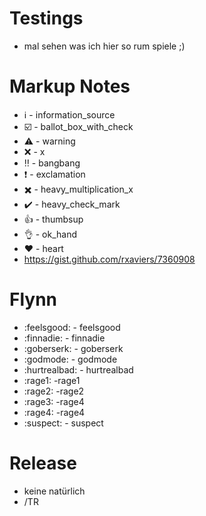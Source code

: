 
# Testings

- mal sehen was ich hier so rum spiele ;)

#  Markup Notes
- :information_source: - information_source
- :ballot_box_with_check: - ballot_box_with_check
- :warning: - warning
- :x: - x
- :bangbang: - bangbang
- :exclamation: - exclamation
- :heavy_multiplication_x: - heavy_multiplication_x
- :heavy_check_mark: - heavy_check_mark
- :thumbsup: - thumbsup
- :ok_hand: - ok_hand
- :heart: - heart
- https://gist.github.com/rxaviers/7360908

# Flynn
- :feelsgood: - feelsgood
- :finnadie: - finnadie
- :goberserk: - goberserk
- :godmode: - godmode
- :hurtrealbad: - hurtrealbad
- :rage1: -rage1
- :rage2: -rage2
- :rage3: -rage4
- :rage4: -rage4
- :suspect: - suspect


# Release
- keine natürlich
- /TR
